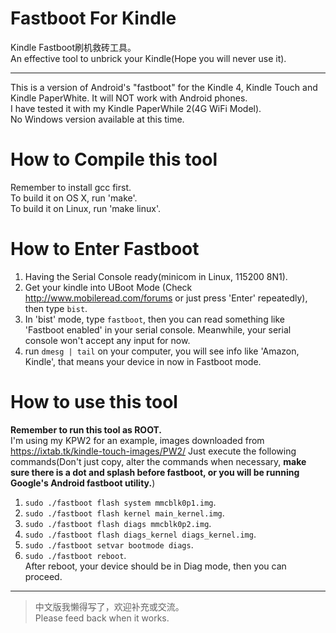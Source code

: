 Fastboot For Kindle
===
Kindle Fastboot刷机救砖工具。   
An effective tool to unbrick your Kindle(Hope you will never use it).  
************
This is a version of Android's "fastboot" for the Kindle 4, Kindle Touch and Kindle PaperWhite. It will NOT work with Android phones.  
I have tested it with my Kindle PaperWhile 2(4G WiFi Model).  
No Windows version available at this time.

# How to Compile this tool
Remember to install gcc first.   
To build it on OS X, run 'make'.    
To build it on Linux, run 'make linux'.    

# How to Enter Fastboot
1. Having the Serial Console ready(minicom in Linux, 115200 8N1).  
2. Get your kindle into UBoot Mode (Check http://www.mobileread.com/forums or just press 'Enter' repeatedly), then type `bist`.  
3. In 'bist' mode, type `fastboot`, then you can read something like 'Fastboot enabled' in your serial console. Meanwhile, your serial console won't accept any input for now.  
4. run `dmesg | tail` on your computer, you will see info like 'Amazon, Kindle', that means your device in now in Fastboot mode.  

# How to use this tool
**Remember to run this tool as ROOT.**  
I'm using my KPW2 for an example, images downloaded from https://ixtab.tk/kindle-touch-images/PW2/ 
Just execute the following commands(Don't just copy, alter the commands when necessary, **make sure there is a dot and splash before fastboot, or you will be running Google's Android fastboot utility.**)  
1. `sudo ./fastboot flash system mmcblk0p1.img`.  
2. `sudo ./fastboot flash kernel main_kernel.img`.  
3. `sudo ./fastboot flash diags mmcblk0p2.img`.    
4. `sudo ./fastboot flash diags_kernel diags_kernel.img`.  
5. `sudo ./fastboot setvar bootmode diags`.   
6. `sudo ./fastboot reboot`.   
After reboot, your device should be in Diag mode, then you can proceed.
********
> 中文版我懒得写了，欢迎补充或交流。   
> Please feed back when it works.

